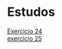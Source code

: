 # Estudos

<a href="ex024/index.html" rel="next">Exercicio 24</a>
<br>
<a href="ex025/index.html" rel="next">exercicio 25</a>